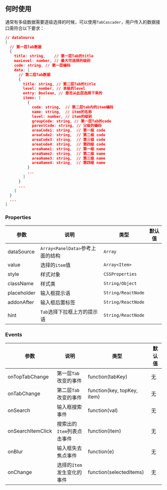 ## 何时使用

通常有多级数据需要逐级选择的时候，可以使用`TabCascader`，用户传入的数据接口需符合以下要求：

```json
// dataSource
[
  // 第一层Tab数据 
  {
    title: string,    // 第一层Tab的title
    maxLevel: number, // 最大可选择的级别
    code: string, // 第一层编码
    data: [
      // 第二层Tab数据
      {
        title: string, // 第二层Tab的title
        level: number, // 本级的level
        entry: Boolean, // 是否从此层选择下来的
        items: [
          {
            code: string,  // 第二层tab内的item编码
            name: string,  // item的名称
            level: number, // item的级别
            groupCode: string, // 第一层Tab的code
            parentCode: string, // 父级的编码
            areaCode1: string,  // 第一级 code
            areaCode2: string,  // 第二级 code
            areaCode3: string,  // 第三级 code
            areaCode4: string,  // 第四级 code
            areaName1: string,  // 第一级 name
            areaName2: string,  // 第二级 name
            areaName3: string,  // 第三级 name
            areaName4: string,  // 第四级 name
          }
          ...
        ]
      }
      ...
    ]
  }
  ...
]
```


### Properties

| 参数        | 说明                             | 类型                 | 默认值 |
| ----------- | -------------------------------- | -------------------- | ------ |
| dataSource  | `Array<PanelData>`参考上面的结构 | `Array`              |        |
| value       | 选择的`item`值                   | `Array<Item>`        |        |
| style       | 样式对象                         | `CSSProperties`      |        |
| className   | 样式类                           | `String/Object`    |        |
| placeholder | 输入框提示语                     | `String/ReactNode` |        |
| addonAfter  | 输入框后置标签                   | `String/ReactNode` |        |
| hint        | `Tab`选择下拉框上方的提示语      | `String/ReactNode` |        |


### Events

| 参数              | 说明                       | 类型                        | 默认值 |
| ----------------- | -------------------------- | --------------------------- | ------ |
| onTopTabChange    | 第一层`Tab`改变的事件      | function(tabKey)            | 无     |
| onTabChange       | 第二层`Tab`改变的事件      | function(key, topKey, item) | 无     |
| onSearch          | 输入框搜索事件             | function(val)               | 无     |
| onSearchItemClick | 搜索出的`Item`列表点击事件 | function(item)              | 无     |
| onBlur            | 输入框失去焦点事件         | function(e)                 | 无     |
| onChange          | 选择的`Item`发生变化的事件 | function(selectedItems)     | 无     |